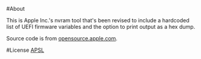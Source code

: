 #About

This is Apple Inc.'s nvram tool that's been revised to include a hardcoded list of UEFI firmware variables and the option to print output as a hex dump.

Source code is from [opensource.apple.com](http://opensource.apple.com/source/system_cmds/system_cmds-550.10/nvram.tproj/).

#License
[APSL](http://www.publicsource.apple.com/license/apsl/)